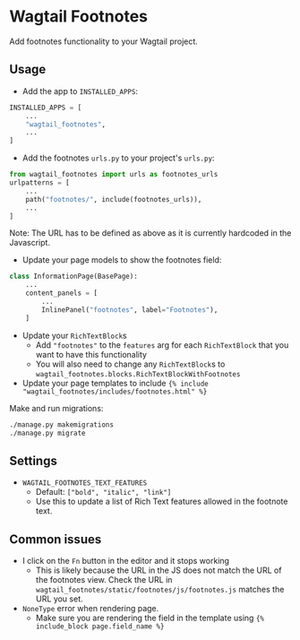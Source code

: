 # Wagtail Footnotes

Add footnotes functionality to your Wagtail project.

## Usage

- Add the app to `INSTALLED_APPS`:

```python
INSTALLED_APPS = [
    ...
    "wagtail_footnotes",
    ...
]
```

- Add the footnotes `urls.py` to your project's `urls.py`:

```python
from wagtail_footnotes import urls as footnotes_urls
urlpatterns = [
    ...
    path("footnotes/", include(footnotes_urls)),
    ...
]
```

Note: The URL has to be defined as above as it is currently hardcoded in the Javascript.

- Update your page models to show the footnotes field:

```python
class InformationPage(BasePage):
    ...
    content_panels = [
        ...
        InlinePanel("footnotes", label="Footnotes"),
    ]
```

- Update your `RichTextBlock`s
  - Add `"footnotes"` to the `features` arg for each `RichTextBlock` that you want to have this functionality
  - You will also need to change any `RichTextBlock`s to `wagtail_footnotes.blocks.RichTextBlockWithFootnotes`
- Update your page templates to include `{% include "wagtail_footnotes/includes/footnotes.html" %}`

Make and run migrations:

```bash
./manage.py makemigrations
./manage.py migrate
```

## Settings

- `WAGTAIL_FOOTNOTES_TEXT_FEATURES`
  - Default: `["bold", "italic", "link"]`
  - Use this to update a list of Rich Text features allowed in the footnote text.

## Common issues

- I click on the `Fn` button in the editor and it stops working
  - This is likely because the URL in the JS does not match the URL of the footnotes view. Check the URL in `wagtail_footnotes/static/footnotes/js/footnotes.js` matches the URL you set.
- `NoneType` error when rendering page.
  - Make sure you are rendering the field in the template using `{% include_block page.field_name %}`
